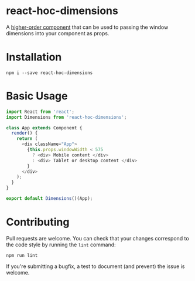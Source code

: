 # react-hoc-dimensions

A [higher-order component](https://reactjs.org/docs/higher-order-components.html) that can be used to passing the window dimensions into your component as props.


# Installation

```
npm i --save react-hoc-dimensions
```

# Basic Usage

```js
import React from 'react';
import Dimensions from 'react-hoc-dimensions';

class App extends Component {
  render() {
    return (
      <div className="App">
        {this.props.windowWidth < 575
          ? <div> Mobile content </div>
          : <div> Tablet or desktop content </div>
        }
      </div>
    );
  }
}

export default Dimensions()(App);
```

# Contributing

Pull requests are welcome. You can check that your changes correspond to the code style by running the `lint` command:

```
npm run lint
```

If you're submitting a bugfix, a test to document (and prevent) the issue is welcome.

[eslint]: http://eslint.org/
[airbnb-base]: https://www.npmjs.com/package/eslint-config-airbnb-base